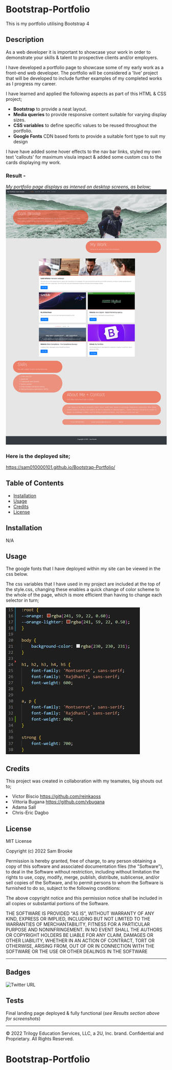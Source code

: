 # Bootstrap-Portfolio
This is my portfolio utilising Bootstrap 4

## Description 

As a web developer it is important to showcase your work in order to demonstrate your skills & talent to prospective clients and/or employers.

I have developed a portfolio page to showcase some of my early work as a front-end web developer. The portfolio will be considered a 'live' project that will be developed to include further examples of my completed works as I progress my career. 

I have learned and applied the following aspects as part of this HTML & CSS project;

<ul> 
    <li><strong>Bootstrap</strong> to provide a neat layout.</li> 
    <li><strong>Media queries</strong> to provide responsive content suitable for varying display sizes.</li>
    <li><strong>CSS variables</strong> to define specific values to be reused throughout the portfolio.</li>
    <li><strong>Google Fonts</strong> CDN based fonts to provide a suitable font type to suit my design</li>
</ul> 

I have have added some hover effects to the nav bar links,  styled my own text 'callouts' for maximum visula impact & added some custom css to the cards displaying my work.


### Result - <br>
<i>My portfolio page displays as intened on desktop screens, as below;</i>
![alt text](./images/my-screenshot.png)


### Here is the deployed site; 
https://sam010000101.github.io/Bootstrap-Portfolio/


## Table of Contents

* [Installation](#installation)
* [Usage](#usage)
* [Credits](#credits)
* [License](#license)


## Installation

N/A


## Usage 
The google fonts that I have deployed within my site can be viewed in the css below.

The css variables that I have used in my project are included at the top of the style.css, changing these enables a quick change of color scheme to the whole of the page, which is more efficient than having to change each selector in turn;

![alt text](./images/my-css-screenshot.jpg)



## Credits

This project was created in collaboration with my teamates, big shouts out to;
    <li>Victor  Biscio https://github.com/reinkaoss</li>
    <li>Vittoria Bugana https://github.com/vbugana</li>
    <li>Adama Sall</li>
    <li>Chris-Eric Dagbo</li>


## License

MIT License

Copyright (c) 2022 Sam Brooke

Permission is hereby granted, free of charge, to any person obtaining a copy
of this software and associated documentation files (the "Software"), to deal
in the Software without restriction, including without limitation the rights
to use, copy, modify, merge, publish, distribute, sublicense, and/or sell
copies of the Software, and to permit persons to whom the Software is
furnished to do so, subject to the following conditions:

The above copyright notice and this permission notice shall be included in all
copies or substantial portions of the Software.

THE SOFTWARE IS PROVIDED "AS IS", WITHOUT WARRANTY OF ANY KIND, EXPRESS OR
IMPLIED, INCLUDING BUT NOT LIMITED TO THE WARRANTIES OF MERCHANTABILITY,
FITNESS FOR A PARTICULAR PURPOSE AND NONINFRINGEMENT. IN NO EVENT SHALL THE
AUTHORS OR COPYRIGHT HOLDERS BE LIABLE FOR ANY CLAIM, DAMAGES OR OTHER
LIABILITY, WHETHER IN AN ACTION OF CONTRACT, TORT OR OTHERWISE, ARISING FROM,
OUT OF OR IN CONNECTION WITH THE SOFTWARE OR THE USE OR OTHER DEALINGS IN THE
SOFTWARE


---

## Badges

![Twitter URL](https://img.shields.io/twitter/url?style=social&url=https%3A%2F%2Ftwitter.com%2FSam100_0010)

## Tests

Final landing page deployed & fully functional 
(<i>see Results section above for screenshots</i>)

---

© 2022 Trilogy Education Services, LLC, a 2U, Inc. brand. Confidential and Proprietary. All Rights Reserved.
# Bootstrap-Portfolio
